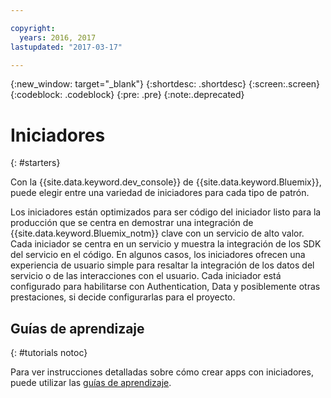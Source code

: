 ```yaml
---

copyright:
  years: 2016, 2017
lastupdated: "2017-03-17"

---
```

{:new_window: target="_blank"}
{:shortdesc: .shortdesc}
{:screen:.screen}
{:codeblock: .codeblock}
{:pre: .pre}
{:note:.deprecated}

# Iniciadores
{: #starters}

Con la {{site.data.keyword.dev_console}} de {{site.data.keyword.Bluemix}}, puede elegir entre una variedad de iniciadores para cada tipo de patrón.

Los iniciadores están optimizados para ser código del iniciador listo para la producción que se centra en demostrar una integración de {{site.data.keyword.Bluemix_notm}} clave con un servicio de alto valor. Cada iniciador se centra en un servicio y muestra la integración de los SDK del servicio en el código. En algunos casos, los iniciadores ofrecen una experiencia de usuario simple para resaltar la integración de los datos del servicio o de las interacciones con el usuario. Cada iniciador está configurado para habilitarse con Authentication, Data y posiblemente otras prestaciones, si decide configurarlas para el proyecto.


## Guías de aprendizaje
{: #tutorials notoc}

Para ver instrucciones detalladas sobre cómo crear apps con iniciadores, puede utilizar las [guías de aprendizaje](tutorials.html).
